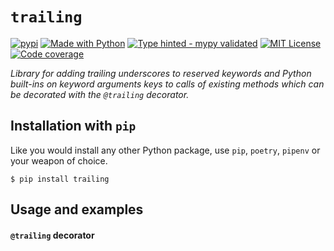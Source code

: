 # `trailing`
[![pypi](https://badge.fury.io/py/trailing.svg)](https://pypi.python.org/pypi/trailing/)
[![Made with Python](https://img.shields.io/pypi/pyversions/trailing)](https://www.python.org/)
[![Type hinted - mypy validated](https://img.shields.io/badge/typehinted-yes-teal)](https://github.com/kalaspuff/trailing)
[![MIT License](https://img.shields.io/github/license/kalaspuff/trailing.svg)](https://github.com/kalaspuff/trailing/blob/master/LICENSE)
[![Code coverage](https://codecov.io/gh/kalaspuff/trailing/branch/master/graph/badge.svg)](https://codecov.io/gh/kalaspuff/trailing/tree/master/trailing)

*Library for adding trailing underscores to reserved keywords and Python built-ins on keyword arguments keys to calls of existing methods which can be decorated with the `@trailing` decorator.*


## Installation with `pip`
Like you would install any other Python package, use `pip`, `poetry`, `pipenv` or your weapon of choice.
```
$ pip install trailing
```


## Usage and examples

#### `@trailing` decorator
